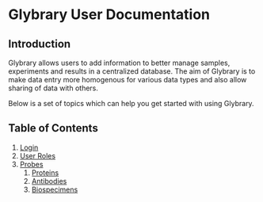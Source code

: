 # Glybrary User Documentation

## Introduction
Glybrary allows users to add information to better manage samples, experiments and results in a centralized database.
The aim of Glybrary is to make data entry more homogenous for various data types and also allow sharing of data with others.

Below is a set of topics which can help you get started with using Glybrary.

## Table of Contents
1. [Login](./guides/Login.md)
2. [User Roles](./guides/UserRoles.md)
3. [Probes](./guides/Probes.md)
    1. [Proteins](/user/guides/probes/Proteins.md)
    2. [Antibodies](/user/guides/probes/Antibodies.md)
    3. [Biospecimens](/user/guides/probes/Biospecimens.md)
